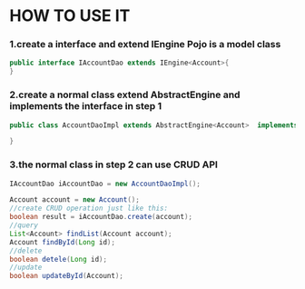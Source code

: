 # HOW TO USE IT
### 1.create a interface and extend IEngine<Pojo> Pojo is a model class
``` java
public interface IAccountDao extends IEngine<Account>{
}
```
### 2.create a normal class extend AbstractEngine<Pojo> and implements the interface in step 1
```java
public class AccountDaoImpl extends AbstractEngine<Account>  implements IAccountDao<Account>{

}
```
### 3.the normal class in step 2 can use CRUD API 
```java
IAccountDao iAccountDao = new AccountDaoImpl();

Account account = new Account();
//create CRUD operation just like this:
boolean result = iAccountDao.create(account);
//query
List<Account> findList(Account account);
Account findById(Long id);
//delete
boolean detele(Long id);
//update
boolean updateById(Account);
```